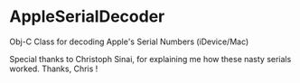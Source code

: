 # AppleSerialDecoder
Obj-C Class for decoding Apple's Serial Numbers (iDevice/Mac)

Special thanks to Christoph Sinai, for explaining me how these nasty serials worked. Thanks, Chris !
